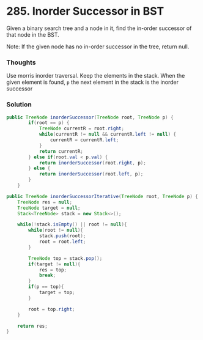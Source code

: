 # 285. Inorder Successor in BST
Given a binary search tree and a node in it, find the in-order successor of that node in the BST.

Note: If the given node has no in-order successor in the tree, return null.

### Thoughts

Use morris inorder traversal. Keep the elements in the stack. When the given element is found, `p` the next element in the stack is the inorder successor

### Solution
```java
public TreeNode inorderSuccessor(TreeNode root, TreeNode p) {
        if(root == p) {
            TreeNode currentR = root.right;
            while(currentR != null && currentR.left != null) {
                currentR = currentR.left;
            }
            return currentR;
        } else if(root.val < p.val) {
            return inorderSuccessor(root.right, p);
        } else {
            return inorderSuccessor(root.left, p);
        }
    }

public TreeNode inorderSuccessorIterative(TreeNode root, TreeNode p) {
    TreeNode res = null;
    TreeNode target = null;
    Stack<TreeNode> stack = new Stack<>();

    while(!stack.isEmpty() || root != null){
        while(root != null){
            stack.push(root);
            root = root.left;
        }

        TreeNode top = stack.pop();
        if(target != null){
            res = top;
            break;
        }
        if(p == top){
            target = top;
        }

        root = top.right;
    }

    return res;
}
```